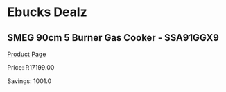 
# Ebucks Dealz
## SMEG 90cm 5 Burner Gas Cooker - SSA91GGX9
[Product Page](https://www.ebucks.com/web/shop/productSelected.do?prodId=894797417&catId=704989856)

Price: R17199.00

Savings: 1001.0


	